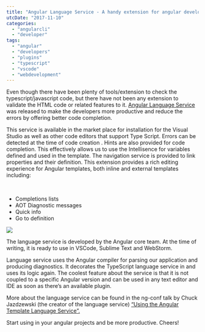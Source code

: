 ```yaml
---
title: "Angular Language Service - A handy extension for angular developers"
utcDate: "2017-11-10"
categories: 
  - "angularcli"
  - "developer"
tags: 
  - "angular"
  - "developers"
  - "plugins"
  - "typescript"
  - "vscode"
  - "webdevelopment"
---
```


Even though there have been plenty of tools/extension to check the typescript/javascript code, but there have not been any extension to validate the HTML code or related features to it. [Angular Language Service](https://marketplace.visualstudio.com/items?itemName=Angular.ng-template) was released to make the developers more productive and reduce the errors by offering better code completion.

This service is available in the market place for installation for the Visual Studio as well as other code editors that support Type Script. Errors can be detected at the time of code creation . Hints are also provided for code completion. This effectively allows us to use the Intellisence for variables defined and used in the template. The navigation service is provided to link properties and their definition. This extension provides a rich editing experience for Angular templates, both inline and external templates including:

 

- Completions lists
- AOT Diagnostic messages
- Quick info
- Go to definition

[![](https://sajeetharan.wordpress.com/wp-content/uploads/2017/11/c8c31-language-service.gif?w=300)](https://sajeetharan.wordpress.com/wp-content/uploads/2017/11/c8c31-language-service.gif)

The language service is developed by the Angular core team. At the time of writing, it is ready to use in VSCode, Sublime Text and WebStorm.

Language service uses the Angular compiler for parsing our application and producing diagnostics. It decorates the TypeScript language service in and uses its logic again. The coolest feature about the service is that it is not coupled to a specific Angular version and can be used in any text editor and IDE as soon as there’s an available plugin.

More about the language service can be found in the ng-conf talk by Chuck Jazdzewski (the creator of the language service) [“Using the Angular Template Language Service”.](https://www.youtube.com/watch?v=ez3R0Gi4z5A)

Start using in your angular projects and be more productive. Cheers!
